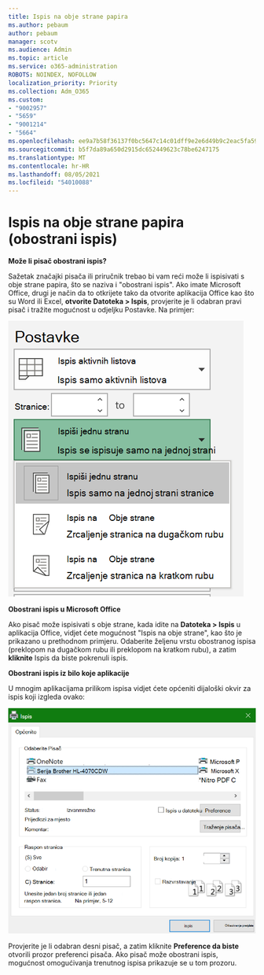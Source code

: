 ```yaml
---
title: Ispis na obje strane papira
ms.author: pebaum
author: pebaum
manager: scotv
ms.audience: Admin
ms.topic: article
ms.service: o365-administration
ROBOTS: NOINDEX, NOFOLLOW
localization_priority: Priority
ms.collection: Adm_O365
ms.custom:
- "9002957"
- "5659"
- "9001214"
- "5664"
ms.openlocfilehash: ee9a7b58f36137f0bc5647c14c01dff9e2e6d49b9c2eac5fa5996c258fbafbb7
ms.sourcegitcommit: b5f7da89a650d2915dc652449623c78be6247175
ms.translationtype: MT
ms.contentlocale: hr-HR
ms.lasthandoff: 08/05/2021
ms.locfileid: "54010088"
---
```

# <a name="printing-on-both-sides-of-paper-duplex-printing"></a>Ispis na obje strane papira (obostrani ispis)

**Može li pisač obostrani ispis?**

Sažetak značajki pisača ili priručnik trebao bi vam reći može li ispisivati s obje strane papira, što se naziva i "obostrani ispis". Ako imate Microsoft Office, drugi je način da to otkrijete tako da otvorite aplikacija Office kao što su Word ili Excel, **otvorite Datoteka > Ispis**, provjerite je li odabran pravi pisač i tražite mogućnost u odjeljku Postavke. Na primjer: 

![Postavke pisača](media/print-settings.png)

**Obostrani ispis u Microsoft Office**

Ako pisač može ispisivati s obje strane, kada idite na **Datoteka > Ispis** u aplikacija Office, vidjet ćete mogućnost "Ispis na obje strane", kao što je prikazano u prethodnom primjeru.  Odaberite željenu vrstu obostranog ispisa (preklopom na dugačkom rubu ili preklopom na kratkom rubu), a zatim **kliknite** Ispis da biste pokrenuli ispis.

**Obostrani ispis iz bilo koje aplikacije**

U mnogim aplikacijama prilikom ispisa vidjet ćete općeniti dijaloški okvir za ispis koji izgleda ovako: 

![Dijaloški okvir Ispis](media/print-dialog.png)

Provjerite je li odabran desni pisač, a zatim kliknite **Preference da biste** otvorili prozor preferenci pisača. Ako pisač može obostrani ispis, mogućnost omogućivanja trenutnog ispisa prikazuje se u tom prozoru.
